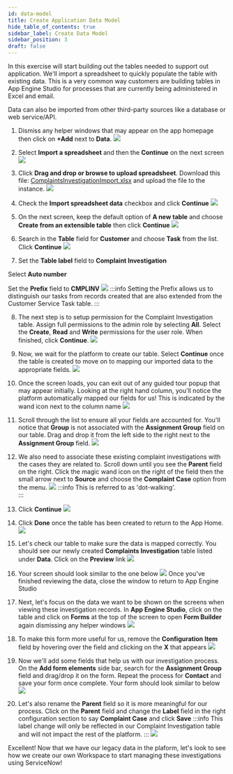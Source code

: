 ```yaml
---
id: data-model
title: Create Application Data Model
hide_table_of_contents: true
sidebar_label: Create Data Model
sidebar_position: 3
draft: false
---
```


In this exercise will start building out the tables needed to support out application. We'll import a spreadsheet to quickly populate the table with existing data. This is a very common way customers are building tables in App Engine Studio for processes that are currently being administered in Excel and email.

Data can also be imported from other third-party sources like a database or web service/API.

1. Dismiss any helper windows that may appear on the app homepage then click on **+Add** next to **Data**.
![](../images/2023-08-18-09-19-43.png)


2. Select **Import a spreadsheet** and then the **Continue** on the next screen
    ![](../images/2023-08-18-09-26-54.png)


3. Click **Drag and drop or browse to upload spreadsheet**. 
Download this file: [ComplaintsInvestigationImport.xlsx](https://github.com/CreatorWorkflowsNow/creatorworkflowsnow.github.io/raw/source/labs/complaint-vancouver/downloads/ComplaintsInvestigationImport.xlsx) 
and upload the file to the instance.
![](../images/2023-08-18-09-23-58.png)


4. Check the **Import spreadsheet data** checkbox and click **Continue**
![](../images/2023-09-11-09-30-54.png)


5. On the next screen, keep the default option of **A new table** and choose **Create from an extensible table** then click **Continue**
![](../images/2023-09-11-09-47-16.png)


6. Search in the **Table** field for **Customer** and choose **Task** from the list. Click **Continue**
![](../images/2023-09-11-10-00-11.png)


7. Set the **Table label** field to **Complaint Investigation**
 
 Select **Auto number**
 
 Set the **Prefix** field to **CMPLINV**
![](../images/2023-09-11-10-01-48.png)
:::info
Setting the Prefix allows us to distinguish our tasks from records created that are also extended from the Customer Service Task table.
:::


8. The next step is to setup permission for the Complaint Investigation table. Assign full permissions to the admin role by selecting **All**. Select the **Create**, **Read** and **Write** permissions for the user role. When finished, click **Continue**.
![](../images/2023-10-30-09-25-44.png)


9. Now, we wait for the platform to create our table. Select **Continue** once the table is created to move on to mapping our imported data to the appropriate fields.
    ![](../images/2023-09-11-10-05-52.png)


10. Once the screen loads, you can exit out of any guided tour popup that may appear initially. Looking at the right hand column, you'll notice the platform automatically mapped our fields for us! This is indicated by the wand icon next to the column name
![](../images/2023-09-11-11-58-37.png)


11. Scroll through the list to ensure all your fields are accounted for. You'll notice that **Group** is not associated with the **Assignment Group** field on our table. Drag and drop it from the left side to the right next to the **Assignment Group** field. 
![](../images/2023-09-11-12-02-09.png)


12. We also need to associate these existing complaint investigations with the cases they are related to. Scroll down until you see the **Parent** field on the right. Click the magic wand icon on the right of the field then the small arrow next to **Source** and choose the **Complaint Case** option from the menu.
![](../images/2023-09-11-12-43-01.png)
:::info
This is referred to as 'dot-walking'.    
:::


13. Click **Continue**
![](../images/2023-09-11-12-34-05.png)


14. Click **Done** once the table has been created to return to the App Home.
![](../images/2023-09-11-12-47-55.png)


15. Let's check our table to make sure the data is mapped correctly. You should see our newly created **Complaints Investigation** table listed under **Data**. Click on the **Preview** link
![](../images/2023-09-11-12-50-28.png)


16. Your screen should look similar to the one below
![](../images/2023-09-11-12-51-44.png)
Once you've finished reviewing the data, close the window to return to App Engine Studio


17. Next, let's focus on the data we want to be shown on the screens when viewing these investigation records. In **App Engine Studio**, click on the table and click on **Forms** at the top of the screen to open **Form Builder** again dismissing any helper windows
![](../images/2023-09-27-14-30-29.png)


18. To make this form more useful for us, remove the **Configuration Item** field by hovering over the field and clicking on the **X** that appears
![](../images/2023-09-27-14-32-49.png)


19.  Now we'll add some fields that help us with our investigation process. On the **Add form elements** side bar, search for the **Assignment Group** field and drag/drop it on the form. Repeat the process for **Contact** and save your form once complete. Your form should look similar to below
![](../images/2023-09-27-14-36-08.png)


20. Let's also rename the **Parent** field so it is more meaningful for our process. Click on the **Parent** field and change the **Label** field in the right configuration section to say **Complaint Case** and click **Save**
:::info
This label change will only be reflected in our Complaint Investigation table and will not impact the rest of the platform.
:::
![](../images/2023-09-27-14-44-01.png)


Excellent! Now that we have our legacy data in the plaform, let's look to see how we create our own Workspace to start managing these investigations using ServiceNow!